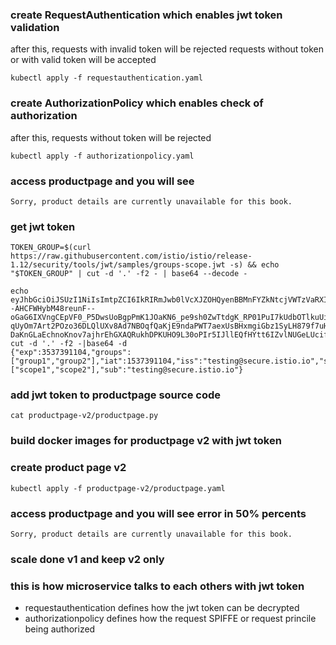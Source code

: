 ### create RequestAuthentication which enables jwt token validation
after this, requests with invalid token will be rejected
requests without token or with valid token will be accepted
```
kubectl apply -f requestauthentication.yaml
```
### create AuthorizationPolicy which enables check of authorization
after this, requests without token will be rejected
```
kubectl apply -f authorizationpolicy.yaml
```
### access productpage and you will see 
```
Sorry, product details are currently unavailable for this book.
```
### get jwt token
```
TOKEN_GROUP=$(curl https://raw.githubusercontent.com/istio/istio/release-1.12/security/tools/jwt/samples/groups-scope.jwt -s) && echo "$TOKEN_GROUP" | cut -d '.' -f2 - | base64 --decode -

echo eyJhbGciOiJSUzI1NiIsImtpZCI6IkRIRmJwb0lVcXJZOHQyenBBMnFYZkNtcjVWTzVaRXI0UnpIVV8tZW52dlEiLCJ0eXAiOiJKV1QifQ.eyJleHAiOjM1MzczOTExMDQsImdyb3VwcyI6WyJncm91cDEiLCJncm91cDIiXSwiaWF0IjoxNTM3MzkxMTA0LCJpc3MiOiJ0ZXN0aW5nQHNlY3VyZS5pc3Rpby5pbyIsInNjb3BlIjpbInNjb3BlMSIsInNjb3BlMiJdLCJzdWIiOiJ0ZXN0aW5nQHNlY3VyZS5pc3Rpby5pbyJ9.EdJnEZSH6X8hcyEii7c8H5lnhgjB5dwo07M5oheC8Xz8mOllyg--AHCFWHybM48reunF--oGaG6IXVngCEpVF0_P5DwsUoBgpPmK1JOaKN6_pe9sh0ZwTtdgK_RP01PuI7kUdbOTlkuUi2AO-qUyOm7Art2POzo36DLQlUXv8Ad7NBOqfQaKjE9ndaPWT7aexUsBHxmgiGbz1SyLH879f7uHYPbPKlpHU6P9S-DaKnGLaEchnoKnov7ajhrEhGXAQRukhDPKUHO9L30oPIr5IJllEQfHYtt6IZvlNUGeLUcif3wpry1R5tBXRicx2sXMQ7LyuDremDbcNy_iE76Upg| cut -d '.' -f2 -|base64 -d
{"exp":3537391104,"groups":["group1","group2"],"iat":1537391104,"iss":"testing@secure.istio.io","scope":["scope1","scope2"],"sub":"testing@secure.istio.io"}
```
 
### add jwt token to productpage source code
```
cat productpage-v2/productpage.py
```
### build docker images for productpage v2 with jwt token
### create product page v2
```
kubectl apply -f productpage-v2/productpage.yaml
```
### access productpage and you will see error in 50% percents
```
Sorry, product details are currently unavailable for this book.
```
### scale done v1 and keep v2 only
### this is how microservice talks to each others with jwt token
- requestauthentication defines how the jwt token can be decrypted
- authorizationpolicy defines how the request SPIFFE or request princile being authorized